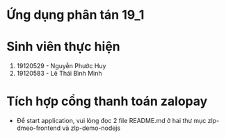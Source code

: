 # Ứng dụng phân tán 19_1
# Sinh viên thực hiện
  1. 19120529 - Nguyễn Phước Huy
  2. 19120583 - Lê Thái Bình Minh
# Tích hợp cổng thanh toán zalopay 
- Để start application, vui lòng đọc 2 file README.md ở hai thư mục zlp-dmeo-frontend và zlp-demo-nodejs
